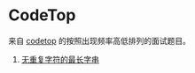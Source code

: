 # CodeTop

来自 [codetop](https://codetop.cc/home) 的按照出现频率高低排列的面试题目。

1.  [无重复字符的最长字串](../algos/slidingwin/sw8.go)
